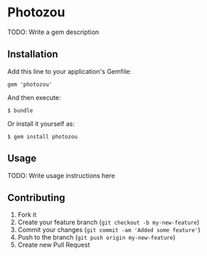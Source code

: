 # Photozou

TODO: Write a gem description

## Installation

Add this line to your application's Gemfile:

    gem 'photozou'

And then execute:

    $ bundle

Or install it yourself as:

    $ gem install photozou

## Usage

TODO: Write usage instructions here

## Contributing

1. Fork it
2. Create your feature branch (`git checkout -b my-new-feature`)
3. Commit your changes (`git commit -am 'Added some feature'`)
4. Push to the branch (`git push origin my-new-feature`)
5. Create new Pull Request
